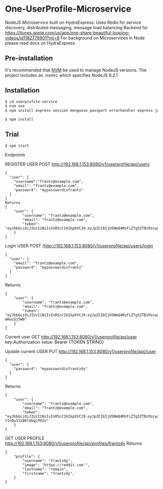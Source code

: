 # One-UserProfile-Microservice
NodeJS Microservice built on HydraExpress. Uses Redis for service discovery, distributed messaging, message load balancing
Backend for https://itunes.apple.com/us/app/one-share-beautiful-looping-videos/id1182778901?mt=8
For background on Microservices in Node please read docs on HydraExpress


## Pre-installation

It's recommended that [NVM](https://github.com/creationix/nvm) be used to manage NodeJS versions.
The project includes an .nvmrc which specifies NodeJS 6.2.1

## Installation

```javascript
$ cd userprofile-service
$ nvm use
$ npm install express-session mongoose passport errorhandler express-jwt mongoose-unique-validator passport-local stripe hydra-express

$ npm install
```

## Trial

```shell
$ npm start
```

Endpoints

REGISTER USER
POST
http://192.168.1.153:8080/v1/userprofile/api/users
```
{
  "user": {
  	"username":"frantz@example.com",
    "email": "frantz@example.com",
    "password": "mypasswordisfrantz"
  }
}
Returns
{
    "user": {
        "username": "frantz@example.com",
        "email": "frantz@example.com",
        "token": "eyJhbGciOiJIUzI1NiIsInR5cCI6IkpXVCJ9.eyJpZCI6IjU5NmQ4MzFiZTg5ZTBiMzcwZDY1NmIwYiIsInVzZXJuYW1lIjoiZnJhbnR6QGV4YW1wbGUuY29tIiwiZXhwIjoxNTA1NTMzMjEyLCJpYXQiOjE1MDAzNDkyMTJ9.P3qvZd9nUGjexZx_BVUrCQFivwsdvGooTIbXgY4bAKI"
    }
}
```
Login USER
POST /http://192.168.1.153:8080/v1/userprofile/api/users/login
```
{
  "user": {
    "email": "frantz@example.com",
    "password": "mypasswordisfrantz"
  }
}
```
Returns
```
{
    "user": {
        "username": "frantz@example.com",
        "email": "frantz@example.com",
        "token": "eyJhbGciOiJIUzI1NiIsInR5cCI6IkpXVCJ9.eyJpZCI6IjU5NmQ4MzFiZTg5ZTBiMzcwZDY1NmIwYiIsInVzZXJuYW1lIjoiZnJhbnR6QGV4YW1wbGUuY29tIiwiZXhwIjoxNTA1NTMzMjc0LCJpYXQiOjE1MDAzNDkyNzR9.99Pr5ZwRSih3ZQQJO6fKQX6_k2rSl0Aez-mKwiGj5W8"
    }
}
```

Current user
GET http://192.168.1.153:8080/v1/userprofile/api/user
key:Authorization
value: Bearer {TOKEN STRING}

Update current USER
PUT http://192.168.1.153:8080/v1/userprofile/api//user
```
{
  "user": {
    "password": "mypasswordisfrantzdy"
  }
}
```
Returns
```
{
    "user": {
        "username": "frantz@example.com",
        "email": "frantz@example.com",
        "token": "eyJhbGciOiJIUzI1NiIsInR5cCI6IkpXVCJ9.eyJpZCI6IjU5NmQ4MzFiZTg5ZTBiMzcwZDY1NmIwYiIsInVzZXJuYW1lIjoiZnJhbnR6QGV4YW1wbGUuY29tIiwiZXhwIjoxNTA1NTMzODcwLCJpYXQiOjE1MDAzNDk4NzB9.9n9Ou1VSwpJs8yz4BcBbrcl-ttnQu3JiBKlHbqLPO3s"
    }
}
```

GET USER PROFILE
http://192.168.1.153:8080/v1/userprofile/api/profiles/frantzdy
Returns
```
{
    "profile": {
        "username": "frantzdy",
        "image": "https://reddit.com'",
        "lastname": "romain",
        "firstname": "frantzdy",
    }
}
```
